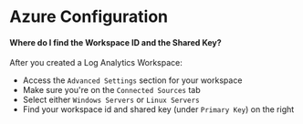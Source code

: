 # Azure Configuration

#### Where do I find the Workspace ID and the Shared Key?
After you created a Log Analytics Workspace:
* Access the `Advanced Settings` section for your workspace
* Make sure you're on the `Connected Sources` tab
* Select either `Windows Servers` or `Linux Servers`
* Find your workspace id and shared key (under `Primary Key`) on the right
